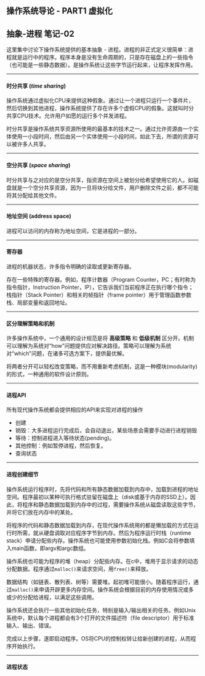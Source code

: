 ## 操作系统导论 - PART1 虚拟化

## 抽象-进程 笔记-02

这里集中讨论下操作系统提供的基本抽象 - 进程。进程的非正式定义很简单：进程就是运行中的程序。程序本身是没有生命周期的，只是存在磁盘上的一些指令（也可能是一些静态数据）。是操作系统让这些字节运行起来，让程序发挥作用。

---

#### 时分共享 ($time$ $sharing$)

操作系统通过虚拟化CPU来提供这种假象。通过让一个进程只运行一个事件片，然后切换到其他进程，操作系统提供了存在许多个虚假CPU的假象。这就叫时分共享CPU技术。允许用户如愿的运行多个并发进程。

时分共享是操作系统共享资源所使用的最基本的技术之一。通过允许资源由一个实体使用一小段时间，然后由另一个实体使用一小段时间，如此下去，所谓的资源可以被许多人共享。

---

#### 空分共享 ($space$ $sharing$)

时分共享与之对应的是空分共享，指资源在空间上被划分给希望使用它的人。如磁盘就是一个空分共享资源，因为一旦将块分给文件，用户删除文件之前，都不可能将其分配给其他文件。

---

#### 地址空间 (address space)

进程可以访问的内存称为地址空间，它是进程的一部分。

---

#### 寄存器

进程的机器状态，许多指令明确的读取或更新寄存器。

存在一些特殊的寄存器。例如，程序计数器（Program Counter，PC；有时称为指令指针，Instruction Pointer，IP），它告诉我们当前程序正在执行哪个指令；栈指针（Stack Pointer）和相关的帧指针（frame pointer）用于管理函数参数栈、局部变量和返回地址。

---

#### 区分理解策略和机制

许多操作系统中，一个通用的设计规范是将 **高级策略** 和 **低级机制** 区分开。机制可以理解为系统对“how”问题提供应对解决路径。策略可以理解为系统对“which”问题，在诸多可选方案下，提供最优解。

将两者分开可以轻松改变策略，而不用重新考虑机制，这是一种模块(modularity)的形式，一种通用的软件设计原则。

---

#### 进程API

所有现代操作系统都会提供相应的API来实现对进程的操作

+   创建
+   销毁：大多进程运行完成后，会自动退出，某些场景会需要手动进行进程销毁
+   等待：控制进程进入等待状态(pending)。
+   其他控制：例如暂停进程，然后恢复。
+   查询状态

---

#### 进程创建细节

操作系统运行程序时，先将代码和所有静态数据加载到内存中，加载到进程的地址空间。程序最初以某种可执行格式驻留在磁盘上（disk或基于内存的SSD上）。因此，将程序和静态数据加载到内存中的过程，需要操作系统从磁盘读取这些字节，并将它们放在内存中的某处。

将程序的代码和静态数据加载到内存，在现代操作系统用的都是懒加载的方式在运行时所需，就从硬盘调取对应程序字节到内存。然后为程序运行时栈（runtime stack）申请分配些内存。操作系统也可能使用参数初始化栈。例如C会将参数填入main函数，即argv和argc数组。

操作系统也可能为程序的堆（heap）分配些内存。在c中，堆用于显示请求的动态分配数据。程序通过``malloc()``来请求空间，用``free()``来释放。

数据结构（如链表、散列表、树等）需要堆。起初堆可能很小。随着程序运行，通过``malloc()``来申请开辟更多内存空间。操作系统会根据目前的内存使用情况或多或少的分配给进程，以满足这些调用。

操作系统还会执行一些其他初始化任务，特别是输入/输出相关的任务。例如Unix系统中，默认每个进程都会有3个打开的文件描述符（file descriptor）用于标准输入、输出、错误。

完成以上步骤，遂即启动程序。OS将CPU的控制权转让给新创建的进程，从而程序开始执行。

---

#### 进程状态
